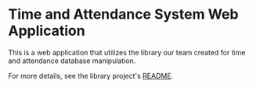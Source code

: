 # Time and Attendance System Web Application

This is a web application that utilizes the library our team created for time and attendance database manipulation.

For more details, see the library project's [README](https://github.com/Ziggomatica/TAS-Team-Project/blob/master/README.md).

